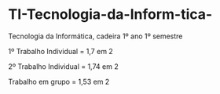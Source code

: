 # TI-Tecnologia-da-Inform-tica-
Tecnologia da Informática, cadeira 1º ano 1º semestre



1º Trabalho Individual = 1,7 em 2

2º Trabalho Individual = 1,74 em 2

Trabalho em grupo = 1,53 em 2
